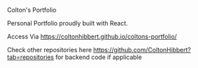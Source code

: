 Colton's Portfolio

Personal Portfolio proudly built with React.

Access Via
https://coltonhibbert.github.io/coltons-portfolio/

Check other repositories here https://github.com/ColtonHibbert?tab=repositories for backend code if applicable